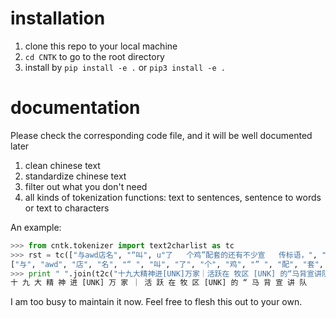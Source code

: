 # installation
1. clone this repo to your local machine
2. `cd CNTK` to go to the root directory
3. install by `pip install -e .` or `pip3 install -e .` 

# documentation
Please check the corresponding code file, and it will be well documented later   
1. clean chinese text
2. standardize chinese text
3. filter out what you don't need
4. all kinds of tokenization functions: text to sentences, sentence to words or text to characters

An example:  
```python
>>> from cntk.tokenizer import text2charlist as tc
>>> rst = tc(["与awd店名", "“叫", u"了   个鸡”配套的还有不少宣   传标语，", "213", "23包括叫3 123个童 子鸡 、和她有一腿等。"])
["与", "awd", "店", "名", "“ ", "叫", "了", "个", "鸡", "” ", "配", "套", "的", "还", "有", "不", "少", "宣", "传", "标", "语", "，", "213", "23", "包", "括", "叫", "3 ", "123", "个", "童", "子", "鸡", "、", "和", "她", "有", "一", "腿", "等", "。"]
>>> print " ".join(t2c("十九大精神进[UNK]万家｜活跃在 牧区 [UNK] 的“马背宣讲队", keep_word="[UNK]"))
十 九 大 精 神 进 [UNK] 万 家 ｜ 活 跃 在 牧 区 [UNK] 的 “ 马 背 宣 讲 队
```

I am too busy to maintain it now. Feel free to flesh this out to your own. 
